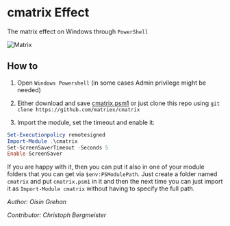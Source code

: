 # cmatrix Effect

The matrix effect on Windows through `PowerShell`

![Matrix](demo.gif "Matrix effect")

## How to

1) Open `Windows Powershell` (in some cases Admin privilege might be needed)

2) Either download and save [cmatrix.psm1](https://raw.githubusercontent.com/matriex/cmatrix/master/cmatrix.psm1) or just clone this repo using `git clone https://github.com/matriex/cmatrix`

3) Import the module, set the timeout and enable it:
````powershell
Set-Executionpolicy remotesigned
Import-Module .\cmatrix
Set-ScreenSaverTimeout -Seconds 5
Enable-ScreenSaver
````

If you are happy with it, then you can put it also in one of your module folders that you can get via `$env:PSModulePath`. Just create a folder named `cmatrix` and put `cmatrix.psm1` in it and then the next time you can just import it as `Import-Module cmatrix` without having to specify the full path.

_Author: Oisin Grehan_

_Contributor: Christoph Bergmeister_
